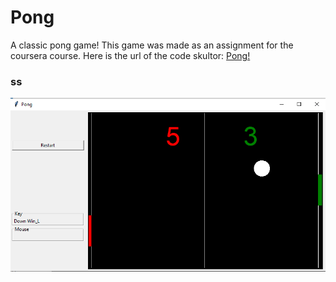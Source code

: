 # Pong
A classic pong game! This game was made as an assignment for the coursera course.
Here is the url of the code skultor: [Pong!](http://www.codeskulptor.org/#user47_HDpFmof0XsWUUTK.py)

### ss
![Pong](https://github.com/OmiWakode/Pong/blob/master/Screenshot%20(23).png)
